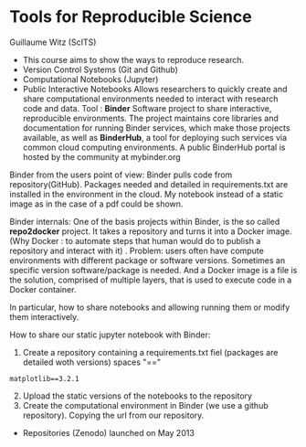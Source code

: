 # Tools for Reproducible Science
Guillaume Witz (ScITS)

- This course aims to show the ways to reproduce research.
- Version Control Systems (Git and Github)
- Computational Notebooks (Jupyter)
- Public Interactive Notebooks
Allows researchers to quickly create and share computational environments needed to interact with research code and data.
Tool : **Binder** 
Software project to share interactive, reproducible environments.
The project maintains core libraries and documentation for running Binder services, which make those projects available, 
as well as **BinderHub**, a tool for deploying such services via common cloud computing environments. A public BinderHub 
portal is hosted by the community at mybinder.org

Binder from the users point of view: 
Binder pulls code from repository(GitHub). Packages needed and detailed in requirements.txt are installed in the environment in the cloud. My notebook instead of a static image as in the case of a pdf could be shown.

Binder internals:
One of the basis projects within Binder, is the so called **repo2docker** project.
It takes a repository and turns it into a Docker image. (Why Docker : to automate steps that human would do to publish a repository and interact with it) . 
    Problem: users often have compute environments with different package or software versions. 
             Sometimes an specific version software/package is needed.
And a Docker image is a file is the solution, comprised of multiple layers, that is used to execute code in a Docker container.






In particular, how to share notebooks and allowing running them or modify  them interactively.  
  
  
  How to share our static jupyter notebook with Binder:  
  
  1. Create a repository containing a requirements.txt fiel (packages are detailed woth versions)
  spaces "=="
  ```
  matplotlib==3.2.1
  ```
  2. Upload the static versions of the notebooks to the repository
  3. Create the computational environment in Binder (we use a github repository). Copying the url from our repository.
  
- Repositories (Zenodo) launched on May 2013

